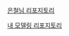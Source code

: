 [은철님 리포지토리](https://github.com/sexymonster/Projects-TeamProject-Doeat)

[내 모델링 리포지토리](https://github.com/sexymonster/DO_EAT)
